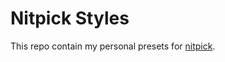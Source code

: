 # Nitpick Styles

This repo contain my personal presets for [nitpick](https://github.com/andreoliwa/nitpick).
